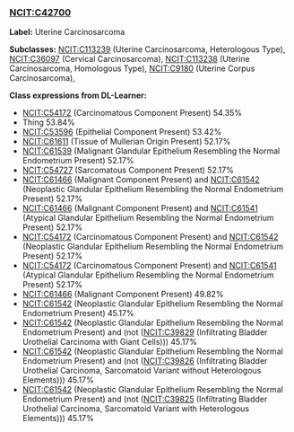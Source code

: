 
### [NCIT:C42700](http://purl.obolibrary.org/obo/NCIT_C42700)
**Label:** Uterine Carcinosarcoma

**Subclasses:** [NCIT:C113239](http://purl.obolibrary.org/obo/NCIT_C113239) (Uterine Carcinosarcoma, Heterologous Type), [NCIT:C36097](http://purl.obolibrary.org/obo/NCIT_C36097) (Cervical Carcinosarcoma), [NCIT:C113238](http://purl.obolibrary.org/obo/NCIT_C113238) (Uterine Carcinosarcoma, Homologous Type), [NCIT:C9180](http://purl.obolibrary.org/obo/NCIT_C9180) (Uterine Corpus Carcinosarcoma), 

**Class expressions from DL-Learner:**

- [NCIT:C54172](http://purl.obolibrary.org/obo/NCIT_C54172) (Carcinomatous Component Present) 54.35%
- Thing 53.84%
- [NCIT:C53596](http://purl.obolibrary.org/obo/NCIT_C53596) (Epithelial Component Present) 53.42%
- [NCIT:C61611](http://purl.obolibrary.org/obo/NCIT_C61611) (Tissue of Mullerian Origin Present) 52.17%
- [NCIT:C61539](http://purl.obolibrary.org/obo/NCIT_C61539) (Malignant Glandular Epithelium Resembling the Normal Endometrium Present) 52.17%
- [NCIT:C54727](http://purl.obolibrary.org/obo/NCIT_C54727) (Sarcomatous Component Present) 52.17%
- [NCIT:C61466](http://purl.obolibrary.org/obo/NCIT_C61466) (Malignant Component Present) and [NCIT:C61542](http://purl.obolibrary.org/obo/NCIT_C61542) (Neoplastic Glandular Epithelium Resembling the Normal Endometrium Present) 52.17%
- [NCIT:C61466](http://purl.obolibrary.org/obo/NCIT_C61466) (Malignant Component Present) and [NCIT:C61541](http://purl.obolibrary.org/obo/NCIT_C61541) (Atypical Glandular Epithelium Resembling the Normal Endometrium Present) 52.17%
- [NCIT:C54172](http://purl.obolibrary.org/obo/NCIT_C54172) (Carcinomatous Component Present) and [NCIT:C61542](http://purl.obolibrary.org/obo/NCIT_C61542) (Neoplastic Glandular Epithelium Resembling the Normal Endometrium Present) 52.17%
- [NCIT:C54172](http://purl.obolibrary.org/obo/NCIT_C54172) (Carcinomatous Component Present) and [NCIT:C61541](http://purl.obolibrary.org/obo/NCIT_C61541) (Atypical Glandular Epithelium Resembling the Normal Endometrium Present) 52.17%
- [NCIT:C61466](http://purl.obolibrary.org/obo/NCIT_C61466) (Malignant Component Present) 49.82%
- [NCIT:C61542](http://purl.obolibrary.org/obo/NCIT_C61542) (Neoplastic Glandular Epithelium Resembling the Normal Endometrium Present) 45.17%
- [NCIT:C61542](http://purl.obolibrary.org/obo/NCIT_C61542) (Neoplastic Glandular Epithelium Resembling the Normal Endometrium Present) and (not ([NCIT:C39829](http://purl.obolibrary.org/obo/NCIT_C39829) (Infiltrating Bladder Urothelial Carcinoma with Giant Cells))) 45.17%
- [NCIT:C61542](http://purl.obolibrary.org/obo/NCIT_C61542) (Neoplastic Glandular Epithelium Resembling the Normal Endometrium Present) and (not ([NCIT:C39826](http://purl.obolibrary.org/obo/NCIT_C39826) (Infiltrating Bladder Urothelial Carcinoma, Sarcomatoid Variant without Heterologous Elements))) 45.17%
- [NCIT:C61542](http://purl.obolibrary.org/obo/NCIT_C61542) (Neoplastic Glandular Epithelium Resembling the Normal Endometrium Present) and (not ([NCIT:C39825](http://purl.obolibrary.org/obo/NCIT_C39825) (Infiltrating Bladder Urothelial Carcinoma, Sarcomatoid Variant with Heterologous Elements))) 45.17%


